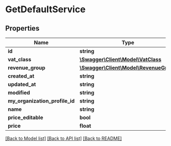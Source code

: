 # GetDefaultService

## Properties

 Name                           | Type                                                      | Description | Notes      
--------------------------------|-----------------------------------------------------------|-------------|------------
 **id**                         | **string**                                                |             | [optional] 
 **vat_class**                  | [**\Swagger\Client\Model\VatClass**](VatClass.md)         |             | [optional] 
 **revenue_group**              | [**\Swagger\Client\Model\RevenueGroup**](RevenueGroup.md) |             | [optional] 
 **created_at**                 | **string**                                                |             | [optional] 
 **updated_at**                 | **string**                                                |             | [optional] 
 **modified**                   | **string**                                                |             | [optional] 
 **my_organization_profile_id** | **string**                                                |             | [optional] 
 **name**                       | **string**                                                |             | [optional] 
 **price_editable**             | **bool**                                                  |             | [optional] 
 **price**                      | **float**                                                 |             | [optional] 

[[Back to Model list]](../../README.md#documentation-for-models) [[Back to API list]](../../README.md#documentation-for-api-endpoints) [[Back to README]](../../README.md)



